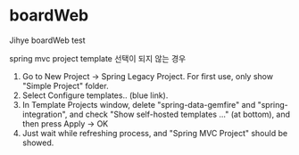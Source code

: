 # boardWeb
 Jihye boardWeb test

spring mvc project template 선택이 되지 않는 경우

1. Go to New Project -> Spring Legacy Project. For first use, only show "Simple Project" folder.
2. Select Configure templates.. (blue link).
3. In Template Projects window, delete "spring-data-gemfire" and "spring-integration", and check "Show self-hosted templates ..." (at bottom), and then press Apply -> OK
4. Just wait while refreshing process, and "Spring MVC Project" should be showed.
